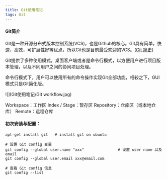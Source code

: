 ```yaml
---
title: Git使用笔记
tags: Git
---
```


#### Git简介

Git是一种开源分布式版本控制系统(VCS)，也是Github的核心。Git具有简单，快速，高效，可扩展性好等优点，所以Git也是目前最受欢迎的VCS。([Git 简史](https://git-scm.com/book/zh/v2/%E8%B5%B7%E6%AD%A5-Git-%E7%AE%80%E5%8F%B2))

Git提供了多种使用模式，桌面客户端或者是命令行模式，以方便用户进行项目版本管理，以及不同用户之间的协同项目处理。

命令行模式下，用户可以使用所有的命令操作实现Git全部功能，相较之下，GUI模式只是Git简化版。

![](Git使用笔记/Git workflow.jpg)

Workspace：工作区
Index / Stage：暂存区
Repository：仓库区（或本地仓库）
Remote：远程仓库

#### 初次安装与配置：

```
apt-get install git   # install git on ubuntu

# 设置 Git config 变量
git config --global user.name "xxx"               # 设置 user name 以及 email
git config --global user.email xxx@email.com

# 查看 Git config 信息
git config --list
```


